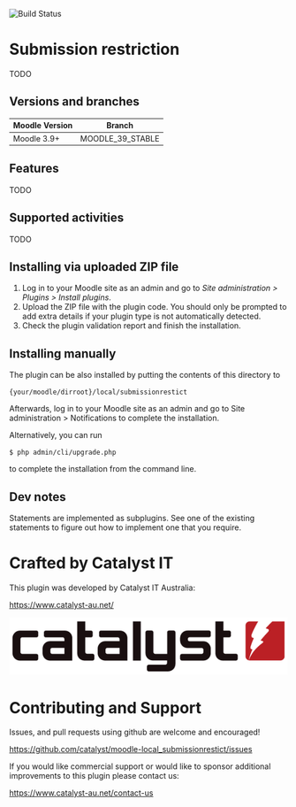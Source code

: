 ![Build Status](https://github.com/catalyst/moodle-local_submissionrestict/actions/workflows/ci.yml/badge.svg?branch=MOODLE_39_STABLE)

# Submission restriction #

TODO

## Versions and branches ##

| Moodle Version    |  Branch                | 
|-------------------|------------------------|
| Moodle 3.9+       | MOODLE_39_STABLE       | 

## Features ##
                                                      
TODO


## Supported activities ##
TODO


## Installing via uploaded ZIP file ##

1. Log in to your Moodle site as an admin and go to _Site administration >
   Plugins > Install plugins_.
2. Upload the ZIP file with the plugin code. You should only be prompted to add
   extra details if your plugin type is not automatically detected.
3. Check the plugin validation report and finish the installation.

## Installing manually ##

The plugin can be also installed by putting the contents of this directory to

    {your/moodle/dirroot}/local/submissionrestict

Afterwards, log in to your Moodle site as an admin and go to Site administration >
Notifications to complete the installation.

Alternatively, you can run

    $ php admin/cli/upgrade.php

to complete the installation from the command line.

## Dev notes ##

Statements are implemented as subplugins. See one of the existing statements to figure out how to implement one that you require. 


# Crafted by Catalyst IT

This plugin was developed by Catalyst IT Australia:

https://www.catalyst-au.net/

![Catalyst IT](/pix/catalyst-logo.png?raw=true)

# Contributing and Support

Issues, and pull requests using github are welcome and encouraged!

https://github.com/catalyst/moodle-local_submissionrestict/issues

If you would like commercial support or would like to sponsor additional improvements
to this plugin please contact us:

https://www.catalyst-au.net/contact-us
